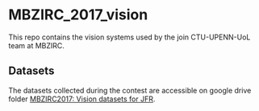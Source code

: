 # MBZIRC_2017_vision
This repo contains the vision systems used by the join CTU-UPENN-UoL team at MBZIRC. 

## Datasets

The datasets collected during the contest are accessible on google drive folder [MBZIRC2017:  Vision datasets  for JFR](https://drive.google.com/open?id=19Vew7WOkEogm9IwmL00gpOrKN0imGW5p).
